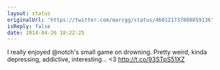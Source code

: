 ```yaml
---
layout: status
originalUrl: 'https://twitter.com/marcgg/status/460121737808859136'
isReply: false
date: 2014-04-26 18:22:25
---
```


I really enjoyed @notch's small game on drowning. Pretty weird, kinda depressing, addictive, interesting... &lt;3 http://t.co/93STpS51XZ
